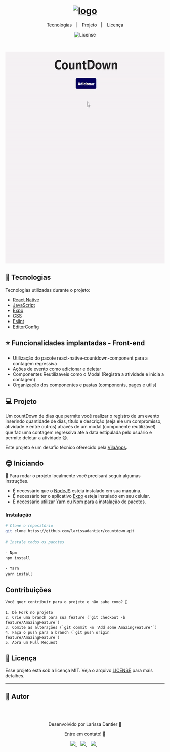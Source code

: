 <h1 align="center">
    <a href="https://imgbb.com/"><img src="https://i.ibb.co/Lx7vjWG/logo.png" alt="logo" border="0"></a>
</h1>

<p align="center">
  <a href="#-tecnologias">Tecnologias</a>&nbsp;&nbsp;&nbsp;|&nbsp;&nbsp;&nbsp;
  <a href="#-projeto">Projeto</a>&nbsp;&nbsp;&nbsp;|&nbsp;&nbsp;&nbsp;
  <a href="#-licença">Licença</a>
</p>

<p align="center">
  <img  src="https://img.shields.io/static/v1?label=license&message=MIT&color=8257E6&labelColor=121214" alt="License">
</p>

<br>

<p align="center">
  <img width="600" height="668" src="src/assets/to_readme/countdown.gif">
</p>

## 🚀 Tecnologias

Tecnologias utilizadas durante o projeto:

- [React Native](https://reactnative.dev/)
- [JavaScript](https://www.javascript.com/)
- [Expo](https://expo.dev/)
- [CSS](https://developer.mozilla.org/pt-BR/docs/Web/CSS)
- [Eslint](https://eslint.org/)
- [EditorConfig](https://editorconfig.org/)

## ⭐ Funcionalidades implantadas - Front-end
- Utilização do pacote react-native-countdown-component para a contagem regressiva
- Ações de evento como adicionar e deletar
- Componentes Reutilizaveis como o Modal (Registra a atividade e inicia a contagem)
- Organização dos componentes e pastas (components, pages e utils)

## 💻 Projeto

Um countDown de dias que permite você realizar o registro de um evento inserindo quantidade de dias, título e descrição (seja ele um compromisso, atividade e entre outros) 
através de um modal (componente reutilizável) que faz uma contagem regressiva até a data estipulada pelo usuário e permite deletar a atividade 😄.

Este projeto é um desafio técnico oferecido pela [VilaApps](https://www.vilaapps.com.br/).

## 😎 Iniciando 

📖 Para rodar o projeto localmente você precisará seguir algumas instruções.

- É necessário que o <a href="https://nodejs.org/en/">NodeJS</a> esteja instalado em sua máquina.
- É necessário ter o aplicativo <a href="https://expo.dev/">Expo</a> esteja instalado em seu celular.
- É necessário utilizar <a href="https://classic.yarnpkg.com/en/">Yarn</a> ou <a href="https://www.npmjs.com/">Npm</a> para a instalação de pacotes.

### Instalação

```bash
# Clone o repositório
git clone https://github.com/larissadantier/countdown.git

# Instale todos os pacotes

- Npm
npm install

- Yarn
yarn install

```

## Contribuições

```
Você quer contribuir para o projeto e não sabe como? 💜

1. Dê Fork no projeto
2. Crie uma branch para sua feature (`git checkout -b feature/AmazingFeature`)
3. Comite as alterações (`git commit -m 'Add some AmazingFeature'`)
4. Faça o push para a branch (`git push origin feature/AmazingFeature`)
5. Abra um Pull Request
```
## 📝 Licença

Esse projeto está sob a licença MIT. Veja o arquivo [LICENSE](LICENSE) para mais detalhes.

---

## 👀 Autor
<div align="center">
  <a href="https://app.rocketseat.com.br/me/larissadantier">
   <img align="center" style="border-radius: 100%;" src="https://avatars3.githubusercontent.com/u/61429963?s=400&u=0182f2fa598437842398e2f08f5dc6622df0b432&v=4" width="100px;" alt=""/>
  </a>
</div>
<br/>
<p align="center">Desenvolvido por Larissa Dantier 🚀 </p> 
<p align="center">Entre em contato! 👏 </p>
<div align="center">
<a href="https://www.linkedin.com/in/larissadantier/" target="_blank">
    <img src="https://img.shields.io/badge/linkedin-%230077B5.svg?&style=for-the-badge&logo=linkedin&logoColor=white" />
  </a>&nbsp;&nbsp;
 <a href="https://www.instagram.com/larissa.dantier/" target="_blank">
    <img src="https://img.shields.io/badge/instagram-%23E4405F.svg?&style=for-the-badge&logo=instagram&logoColor=white" />        
  </a>&nbsp;&nbsp;
 <a href="mailto:larissa_dantier@hotmail.com">
    <img src="https://img.shields.io/badge/Microsoft_Outlook-0078D4?style=for-the-badge&logo=microsoft-outlook&logoColor=white" />        
  </a>&nbsp;&nbsp; 
</div>
    



